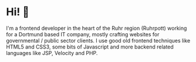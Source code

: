 # Hi! 👋

I'm a frontend developer in the heart of the Ruhr region (Ruhrpott) working for a Dortmund based IT company, mostly crafting websites for governmental / public sector clients. I use good old frontend techniques like HTML5 and CSS3, some bits of Javascript and more backend related languages like JSP, Velocity and PHP.

<!--
**michelbalzer/michelbalzer** is a ✨ _special_ ✨ repository because its `README.md` (this file) appears on your GitHub profile.

Here are some ideas to get you started:

- 🔭 I’m currently working on ...
- 🌱 I’m currently learning ...
- 👯 I’m looking to collaborate on ...
- 🤔 I’m looking for help with ...
- 💬 Ask me about ...
- 📫 How to reach me: ...
- 😄 Pronouns: ...
- ⚡ Fun fact: ...
-->
